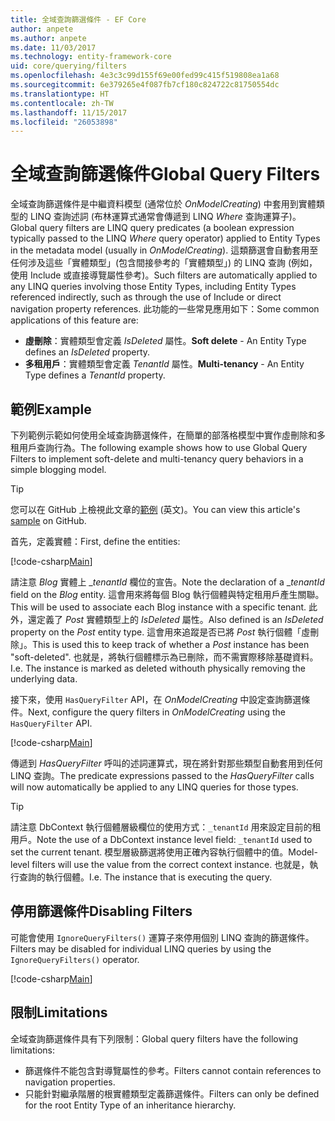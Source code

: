 ```yaml
---
title: 全域查詢篩選條件 - EF Core
author: anpete
ms.author: anpete
ms.date: 11/03/2017
ms.technology: entity-framework-core
uid: core/querying/filters
ms.openlocfilehash: 4e3c3c99d155f69e00fed99c415f519808ea1a68
ms.sourcegitcommit: 6e379265e4f087fb7cf180c824722c81750554dc
ms.translationtype: HT
ms.contentlocale: zh-TW
ms.lasthandoff: 11/15/2017
ms.locfileid: "26053898"
---
```

# <a name="global-query-filters"></a><span data-ttu-id="967ab-102">全域查詢篩選條件</span><span class="sxs-lookup"><span data-stu-id="967ab-102">Global Query Filters</span></span>

<span data-ttu-id="967ab-103">全域查詢篩選條件是中繼資料模型 (通常位於 *OnModelCreating*) 中套用到實體類型的 LINQ 查詢述詞 (布林運算式通常會傳遞到 LINQ *Where* 查詢運算子)。</span><span class="sxs-lookup"><span data-stu-id="967ab-103">Global query filters are LINQ query predicates (a boolean expression typically passed to the LINQ *Where* query operator) applied to Entity Types in the metadata model (usually in *OnModelCreating*).</span></span> <span data-ttu-id="967ab-104">這類篩選會自動套用至任何涉及這些「實體類型」(包含間接參考的「實體類型」) 的 LINQ 查詢 (例如，使用 Include 或直接導覽屬性參考)。</span><span class="sxs-lookup"><span data-stu-id="967ab-104">Such filters are automatically applied to any LINQ queries involving those Entity Types, including Entity Types referenced indirectly, such as through the use of Include or direct navigation property references.</span></span> <span data-ttu-id="967ab-105">此功能的一些常見應用如下：</span><span class="sxs-lookup"><span data-stu-id="967ab-105">Some common applications of this feature are:</span></span>

* <span data-ttu-id="967ab-106">**虛刪除**：實體類型會定義 *IsDeleted* 屬性。</span><span class="sxs-lookup"><span data-stu-id="967ab-106">**Soft delete** - An Entity Type defines an *IsDeleted* property.</span></span>
* <span data-ttu-id="967ab-107">**多租用戶**：實體類型會定義 *TenantId* 屬性。</span><span class="sxs-lookup"><span data-stu-id="967ab-107">**Multi-tenancy** - An Entity Type defines a *TenantId* property.</span></span>

## <a name="example"></a><span data-ttu-id="967ab-108">範例</span><span class="sxs-lookup"><span data-stu-id="967ab-108">Example</span></span>

<span data-ttu-id="967ab-109">下列範例示範如何使用全域查詢篩選條件，在簡單的部落格模型中實作虛刪除和多租用戶查詢行為。</span><span class="sxs-lookup"><span data-stu-id="967ab-109">The following example shows how to use Global Query Filters to implement soft-delete and multi-tenancy query behaviors in a simple blogging model.</span></span>

> [!TIP]
> <span data-ttu-id="967ab-110">您可以在 GitHub 上檢視此文章的[範例](https://github.com/aspnet/EntityFrameworkCore/tree/dev/samples/QueryFilters) \(英文\)。</span><span class="sxs-lookup"><span data-stu-id="967ab-110">You can view this article's [sample](https://github.com/aspnet/EntityFrameworkCore/tree/dev/samples/QueryFilters) on GitHub.</span></span>

<span data-ttu-id="967ab-111">首先，定義實體：</span><span class="sxs-lookup"><span data-stu-id="967ab-111">First, define the entities:</span></span>

[!code-csharp[Main](../../../efcore-dev/samples/QueryFilters/Program.cs#Entities)]

<span data-ttu-id="967ab-112">請注意 _Blog_ 實體上 __tenantId_ 欄位的宣告。</span><span class="sxs-lookup"><span data-stu-id="967ab-112">Note the declaration of a __tenantId_ field on the _Blog_ entity.</span></span> <span data-ttu-id="967ab-113">這會用來將每個 Blog 執行個體與特定租用戶產生關聯。</span><span class="sxs-lookup"><span data-stu-id="967ab-113">This will be used to associate each Blog instance with a specific tenant.</span></span> <span data-ttu-id="967ab-114">此外，還定義了 _Post_ 實體類型上的 _IsDeleted_ 屬性。</span><span class="sxs-lookup"><span data-stu-id="967ab-114">Also defined is an _IsDeleted_ property on the _Post_ entity type.</span></span> <span data-ttu-id="967ab-115">這會用來追蹤是否已將 _Post_ 執行個體「虛刪除」。</span><span class="sxs-lookup"><span data-stu-id="967ab-115">This is used this to keep track of whether a _Post_ instance has been "soft-deleted".</span></span> <span data-ttu-id="967ab-116">也就是，將執行個體標示為已刪除，而不需實際移除基礎資料。</span><span class="sxs-lookup"><span data-stu-id="967ab-116">I.e. The instance is marked as deleted withouth physically removing the underlying data.</span></span>

<span data-ttu-id="967ab-117">接下來，使用 ```HasQueryFilter``` API，在 _OnModelCreating_ 中設定查詢篩選條件。</span><span class="sxs-lookup"><span data-stu-id="967ab-117">Next, configure the query filters in _OnModelCreating_ using the ```HasQueryFilter``` API.</span></span>

[!code-csharp[Main](../../../efcore-dev/samples/QueryFilters/Program.cs#Configuration)]

<span data-ttu-id="967ab-118">傳遞到 _HasQueryFilter_ 呼叫的述詞運算式，現在將針對那些類型自動套用到任何 LINQ 查詢。</span><span class="sxs-lookup"><span data-stu-id="967ab-118">The predicate expressions passed to the _HasQueryFilter_ calls will now automatically be applied to any LINQ queries for those types.</span></span>

> [!TIP]
> <span data-ttu-id="967ab-119">請注意 DbContext 執行個體層級欄位的使用方式：```_tenantId``` 用來設定目前的租用戶。</span><span class="sxs-lookup"><span data-stu-id="967ab-119">Note the use of a DbContext instance level field: ```_tenantId``` used to set the current tenant.</span></span> <span data-ttu-id="967ab-120">模型層級篩選將使用正確內容執行個體中的值。</span><span class="sxs-lookup"><span data-stu-id="967ab-120">Model-level filters will use the value from the correct context instance.</span></span> <span data-ttu-id="967ab-121">也就是，執行查詢的執行個體。</span><span class="sxs-lookup"><span data-stu-id="967ab-121">I.e. The instance that is executing the query.</span></span>

## <a name="disabling-filters"></a><span data-ttu-id="967ab-122">停用篩選條件</span><span class="sxs-lookup"><span data-stu-id="967ab-122">Disabling Filters</span></span>

<span data-ttu-id="967ab-123">可能會使用 ```IgnoreQueryFilters()``` 運算子來停用個別 LINQ 查詢的篩選條件。</span><span class="sxs-lookup"><span data-stu-id="967ab-123">Filters may be disabled for individual LINQ queries by using the ```IgnoreQueryFilters()``` operator.</span></span>

[!code-csharp[Main](../../../efcore-dev/samples/QueryFilters/Program.cs#IgnoreFilters)]

## <a name="limitations"></a><span data-ttu-id="967ab-124">限制</span><span class="sxs-lookup"><span data-stu-id="967ab-124">Limitations</span></span>

<span data-ttu-id="967ab-125">全域查詢篩選條件具有下列限制：</span><span class="sxs-lookup"><span data-stu-id="967ab-125">Global query filters have the following limitations:</span></span>

* <span data-ttu-id="967ab-126">篩選條件不能包含對導覽屬性的參考。</span><span class="sxs-lookup"><span data-stu-id="967ab-126">Filters cannot contain references to navigation properties.</span></span>
* <span data-ttu-id="967ab-127">只能針對繼承階層的根實體類型定義篩選條件。</span><span class="sxs-lookup"><span data-stu-id="967ab-127">Filters can only be defined for the root Entity Type of an inheritance hierarchy.</span></span>

